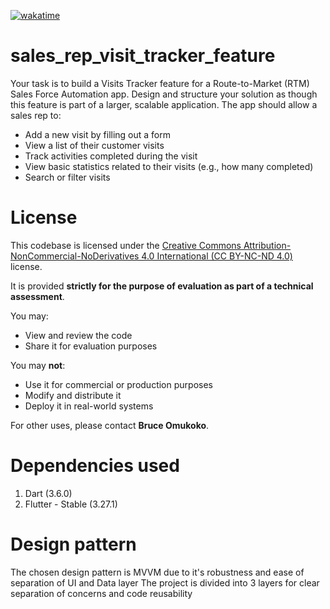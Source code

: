 [![wakatime](https://wakatime.com/badge/user/e508bec6-f1ed-42e9-a365-8c4e69c8dd19/project/cd2034a0-28f1-4885-858e-a6c53b6d69ca.svg)](https://wakatime.com/badge/user/e508bec6-f1ed-42e9-a365-8c4e69c8dd19/project/cd2034a0-28f1-4885-858e-a6c53b6d69ca)

# sales_rep_visit_tracker_feature

Your task is to build a Visits Tracker feature for a Route-to-Market (RTM) Sales Force
Automation app. Design and structure your solution as though this feature is part of a
larger, scalable application.
The app should allow a sales rep to:

* Add a new visit by filling out a form
* View a list of their customer visits
* Track activities completed during the visit
* View basic statistics related to their visits (e.g., how many completed)
* Search or filter visits

# License

This codebase is licensed under
the [Creative Commons Attribution-NonCommercial-NoDerivatives 4.0 International (CC BY-NC-ND 4.0)](https://creativecommons.org/licenses/by-nc-nd/4.0/)
license.

It is provided **strictly for the purpose of evaluation as part of a technical assessment**.

You may:

- View and review the code
- Share it for evaluation purposes

You may **not**:

- Use it for commercial or production purposes
- Modify and distribute it
- Deploy it in real-world systems

For other uses, please contact **Bruce Omukoko**.

# Dependencies used

1. Dart (3.6.0)
2. Flutter - Stable (3.27.1)

# Design pattern

The chosen design pattern is MVVM due to it's robustness and ease of separation of UI and Data layer
The project is divided into 3 layers for clear separation of concerns and code reusability